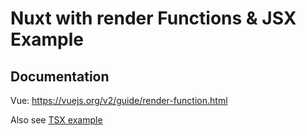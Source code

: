 # Nuxt with render Functions & JSX Example

## Documentation

Vue: https://vuejs.org/v2/guide/render-function.html

Also see [TSX example](https://github.com/nuxt/typescript/examples/tsx)
